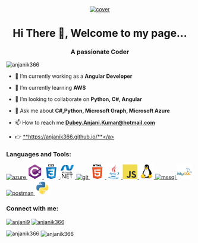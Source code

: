 <div align="center">
<a href="https://anjanik366.github.io/" target="_blank" ><img width="100%" height = "300px" src="https://github.com/anjanik366/anjanik366/blob/main/cover.PNG" alt="cover" /></a>
</div>
<h1 align="center">Hi There 👋, Welcome to my page...</h1>
<h3 align="center">A passionate Coder</h3>

<p align="left"> <img src="https://komarev.com/ghpvc/?username=anjanik366&label=Profile%20views&color=0e75b6&style=flat" alt="anjanik366" /> </p>

- 🔭 I’m currently working as a **Angular Developer**

- 🌱 I’m currently learning **AWS**

- 👯 I’m looking to collaborate on **Python, C#, Angular**

- 💬 Ask me about **C#,Python, Microsoft Graph, Microsoft Azure**

- 📫 How to reach me **Dubey.Anjani.Kumar@hotmail.com**
- :point_right: <a href="https://anjanik366.github.io/" target="_blank" >**https://anjanik366.github.io/**</a>


<h3 align="left">Languages and Tools:</h3>
<p align="left"> <a href="https://azure.microsoft.com/en-in/" target="_blank"> <img src="https://www.vectorlogo.zone/logos/microsoft_azure/microsoft_azure-icon.svg" alt="azure" width="40" height="40"/> </a> <a href="https://www.w3schools.com/cs/" target="_blank"> <img src="https://raw.githubusercontent.com/devicons/devicon/master/icons/csharp/csharp-original.svg" alt="csharp" width="40" height="40"/> </a> <a href="https://www.w3schools.com/css/" target="_blank"> <img src="https://raw.githubusercontent.com/devicons/devicon/master/icons/css3/css3-original-wordmark.svg" alt="css3" width="40" height="40"/> </a> <a href="https://dotnet.microsoft.com/" target="_blank"> <img src="https://raw.githubusercontent.com/devicons/devicon/master/icons/dot-net/dot-net-original-wordmark.svg" alt="dotnet" width="40" height="40"/> </a> <a href="https://git-scm.com/" target="_blank"> <img src="https://www.vectorlogo.zone/logos/git-scm/git-scm-icon.svg" alt="git" width="40" height="40"/> </a> <a href="https://www.w3.org/html/" target="_blank"> <img src="https://raw.githubusercontent.com/devicons/devicon/master/icons/html5/html5-original-wordmark.svg" alt="html5" width="40" height="40"/> </a> <a href="https://www.java.com" target="_blank"> <img src="https://raw.githubusercontent.com/devicons/devicon/master/icons/java/java-original.svg" alt="java" width="40" height="40"/> </a> <a href="https://developer.mozilla.org/en-US/docs/Web/JavaScript" target="_blank"> <img src="https://raw.githubusercontent.com/devicons/devicon/master/icons/javascript/javascript-original.svg" alt="javascript" width="40" height="40"/> </a> <a href="https://www.linux.org/" target="_blank"> <img src="https://raw.githubusercontent.com/devicons/devicon/master/icons/linux/linux-original.svg" alt="linux" width="40" height="40"/> </a> <a href="https://www.microsoft.com/en-us/sql-server" target="_blank"> <img src="https://www.svgrepo.com/show/303229/microsoft-sql-server-logo.svg" alt="mssql" width="40" height="40"/> </a> <a href="https://www.mysql.com/" target="_blank"> <img src="https://raw.githubusercontent.com/devicons/devicon/master/icons/mysql/mysql-original-wordmark.svg" alt="mysql" width="40" height="40"/> </a> <a href="https://postman.com" target="_blank"> <img src="https://www.vectorlogo.zone/logos/getpostman/getpostman-icon.svg" alt="postman" width="40" height="40"/> </a> <a href="https://www.python.org" target="_blank"> <img src="https://raw.githubusercontent.com/devicons/devicon/master/icons/python/python-original.svg" alt="python" width="40" height="40"/> </a> </p>

<h3 align="left">Connect with me:</h3>
<p align="left">
<a href="https://linkedin.com/in/anjani9" target="blank"><img align="center" src="https://raw.githubusercontent.com/rahuldkjain/github-profile-readme-generator/master/src/images/icons/Social/linked-in-alt.svg" alt="anjani9" height="30" width="40" /></a>
<a href="https://www.hackerrank.com/anjanik366" target="blank"><img align="center" src="https://raw.githubusercontent.com/rahuldkjain/github-profile-readme-generator/master/src/images/icons/Social/hackerrank.svg" alt="anjanik366" height="30" width="40" /></a>
</p>

<p><img align="left" src="https://github-readme-stats.vercel.app/api/top-langs?username=anjanik366&show_icons=true&locale=en&layout=compact" alt="anjanik366" /></p>

<p>&nbsp;<img align="center" src="https://github-readme-stats.vercel.app/api?username=anjanik366&show_icons=true&locale=en" alt="anjanik366" /></p>
